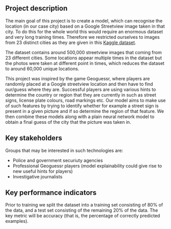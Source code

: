## Project description

The main goal of this project is to create a model, which can recognise the location (in our case city) based on a Google Streetview image taken in that city. To do this for the whole world this would require an enormous 
dataset and very long training times. Therefore we restricted ourselves to images from 23 distinct cities as they are given in this [Kaggle dataset](https://www.kaggle.com/datasets/amaralibey/gsv-cities). 

The dataset contains around 500,000 streetview images that coming from 23 different cities. Some locations appear multiple times in the dataset but the photos were taken at different point in times, which reduces the dataset to around 60,000 
unique locations. 

This project was inspired by the game Geoguessr, where players are randomly placed at a Google streetview location and then have to find our/guess where they are. Successful players are using various hints to determine the 
country or region that they are currently in such as street signs, license plate colours, road markings etc. Our model aims to make use of such features by trying to identify whether for example a street sign is present in
a given picture and if so determine the region of that feature. We then combine these models along with a plain neural network model to obtain a final guess of the city that the picture was taken in.

## Key stakeholders

Groups that may be interested in such technologies are:
- Police and government securiuty agencies
- Professional Geoguessr players (model explainability could give rise to new useful hints for players)
- Investigative journalists

## Key performance indicators

Prior to training we split the dataset into a training set consisting of 80% of the data, and a test set consisting of the remaining 20% of the data. The key metric will be accuracy (that is, the percentage of correctly predicted examples).

